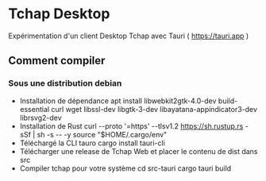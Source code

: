# Tchap Desktop

Expérimentation d'un client Desktop Tchap avec Tauri ( https://tauri.app )

## Comment compiler 

### Sous une distribution debian

- Installation de dépendance 
    apt install libwebkit2gtk-4.0-dev     build-essential     curl     wget     libssl-dev     libgtk-3-dev     libayatana-appindicator3-dev     librsvg2-dev
- Installation de Rust
    curl --proto '=https' --tlsv1.2 https://sh.rustup.rs -sSf | sh -s -- -y
    source "$HOME/.cargo/env"
- Téléchargé la CLI tauro
    cargo install tauri-cli
- Télécharger une release de Tchap Web et placer le contenu de dist dans src
- Compiler tchap pour votre système
    cd src-tauri
    cargo tauri build


